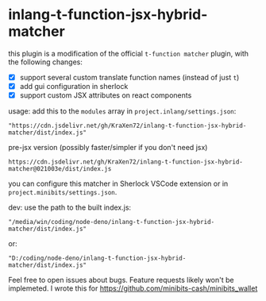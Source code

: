 # inlang-t-function-jsx-hybrid-matcher

this plugin is a modification of the official `t-function matcher` plugin, with the following changes:
- [x] support several custom translate function names (instead of just `t`)
- [x] add gui configuration in sherlock
- [x] support custom JSX attributes on react components

usage: add this to the `modules` array in `project.inlang/settings.json`:
```
"https://cdn.jsdelivr.net/gh/KraXen72/inlang-t-function-jsx-hybrid-matcher/dist/index.js"
```
pre-jsx version (possibly faster/simpler if you don't need jsx)
```
https://cdn.jsdelivr.net/gh/KraXen72/inlang-t-function-jsx-hybrid-matcher@021003e/dist/index.js
```

you can configure this matcher in Sherlock VSCode extension or in `project.minibits/settings.json`.


dev: use the path to the built index.js:
```
"/media/win/coding/node-deno/inlang-t-function-jsx-hybrid-matcher/dist/index.js"
```
or:
```
"D:/coding/node-deno/inlang-t-function-jsx-hybrid-matcher/dist/index.js"
```

Feel free to open issues about bugs. Feature requests likely won't be implemeted.
I wrote this for https://github.com/minibits-cash/minibits_wallet
